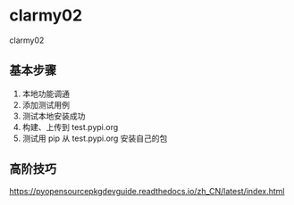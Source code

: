 # clarmy02
clarmy02

## 基本步骤

1. 本地功能调通
2. 添加测试用例
3. 测试本地安装成功
4. 构建、上传到 test.pypi.org
5. 测试用 pip 从 test.pypi.org 安装自己的包

## 高阶技巧
https://pyopensourcepkgdevguide.readthedocs.io/zh_CN/latest/index.html
